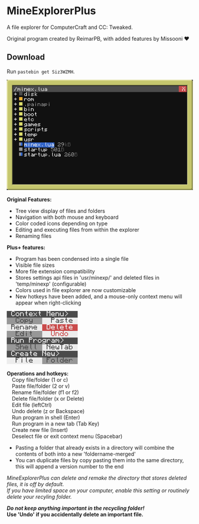 # MineExplorerPlus

A file explorer for ComputerCraft and CC: Tweaked. 

Original program created by ReimarPB, 
with added features by Missooni ♥

## Download
Run `pastebin get Siz3WZMH`.

![Screenshot](screenshot.png)

**Original Features:**
- Tree view display of files and folders
- Navigation with both mouse and keyboard
- Color coded icons depending on type
- Editing and executing files from within the explorer
- Renaming files

**Plus+ features:**
- Program has been condensed into a single file
- Visible file sizes
- More file extension compatibility
- Stores settings api files in 'usr/minexp/' and deleted files in 'temp/minexp' (configurable)
- Colors used in file explorer are now customizable
- New hotkeys have been added, and a mouse-only context menu will appear when right-clicking

![Context Menu](context.png)

**Operations and hotkeys:**\
 Copy file/folder (1 or c)\
 Paste file/folder (2 or v)\
 Rename file/folder (f1 or f2)\
 Delete file/folder (x or Delete)\
 Edit file (leftCtrl)\
 Undo delete (z or Backspace)\
 Run program in shell (Enter)\
 Run program in a new tab (Tab Key)\
 Create new file (Insert)\
 Deselect file or exit context menu (Spacebar)

- Pasting a folder that already exists in a directory will combine the contents of both into a new 'foldername-merged'
- You can duplicate files by copy pasting them into the same directory, this will append a version number to the end

*MineExplorerPlus can delete and remake the directory that stores deleted files, it is off by default.*\
*If you have limited space on your computer, enable this setting or routinely delete your recyling folder.*

_**Do not keep anything important in the recycling folder!**_\
**Use 'Undo' if you accidentally delete an important file.**
